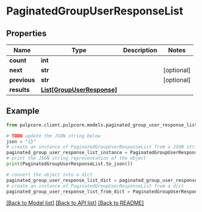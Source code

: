 # PaginatedGroupUserResponseList


## Properties

Name | Type | Description | Notes
------------ | ------------- | ------------- | -------------
**count** | **int** |  | 
**next** | **str** |  | [optional] 
**previous** | **str** |  | [optional] 
**results** | [**List[GroupUserResponse]**](GroupUserResponse.md) |  | 

## Example

```python
from pulpcore.client.pulpcore.models.paginated_group_user_response_list import PaginatedGroupUserResponseList

# TODO update the JSON string below
json = "{}"
# create an instance of PaginatedGroupUserResponseList from a JSON string
paginated_group_user_response_list_instance = PaginatedGroupUserResponseList.from_json(json)
# print the JSON string representation of the object
print(PaginatedGroupUserResponseList.to_json())

# convert the object into a dict
paginated_group_user_response_list_dict = paginated_group_user_response_list_instance.to_dict()
# create an instance of PaginatedGroupUserResponseList from a dict
paginated_group_user_response_list_from_dict = PaginatedGroupUserResponseList.from_dict(paginated_group_user_response_list_dict)
```
[[Back to Model list]](../README.md#documentation-for-models) [[Back to API list]](../README.md#documentation-for-api-endpoints) [[Back to README]](../README.md)


